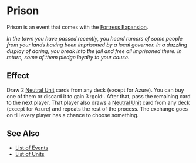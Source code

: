 # Prison

Prison is an event that comes with the [Fortress Expansion](../content.md).

*In the town you have passed recently, you heard rumors of some people from your lands having been imprisoned by a local governor. In a dazzling display of daring, you break into the jail and free all imprisoned there. In return, some of them pledge loyalty to your cause.*


## Effect

Draw 2 [Neutral Unit](../units/index.md) cards from any deck (except for Azure). You can buy one of them or discard it to gain 3 :gold:. After that, pass the remaining card to the next player. That player also draws a [Neutral Unit](../units/index.md) card from any deck (except for Azure) and repeats the rest of the process. The exchange goes on till every player has a chance to choose something.


## See Also

- [List of Events](index.md)
- [List of Units](../units/index.md)
